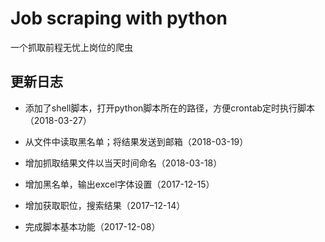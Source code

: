 # Job scraping with python

一个抓取前程无忧上岗位的爬虫

## 更新日志

- 添加了shell脚本，打开python脚本所在的路径，方便crontab定时执行脚本（2018-03-27）

- 从文件中读取黑名单；将结果发送到邮箱（2018-03-19）

- 增加抓取结果文件以当天时间命名（2018-03-18）

- 增加黑名单，输出excel字体设置（2017-12-15）

- 增加获取职位，搜索结果（2017–12-14）

- 完成脚本基本功能（2017-12-08）

  ​

